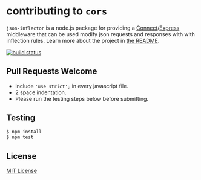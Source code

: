 # contributing to `cors`

`json-inflector` is a node.js package for providing a [Connect](http://www.senchalabs.org/connect/)/[Express](http://expressjs.com/) middleware that can be used modify json requests and responses with with inflection rules.
 Learn more about the project in [the README](README.md).

[![build status](https://secure.travis-ci.org/reconbot/json-inflector.png)](http://travis-ci.org/reconbot/json-inflector)

## Pull Requests Welcome

* Include `'use strict';` in every javascript file.
* 2 space indentation.
* Please run the testing steps below before submitting.

## Testing

```bash
$ npm install
$ npm test
```
## License

[MIT License](http://www.opensource.org/licenses/mit-license.php)
